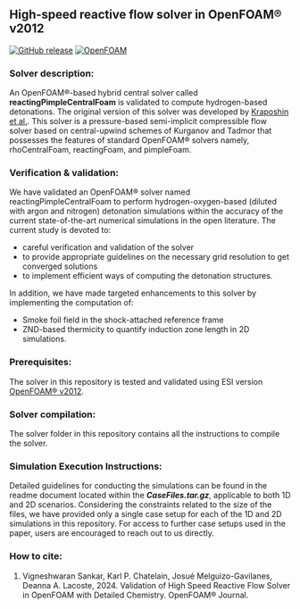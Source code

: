 ## High-speed reactive flow solver in OpenFOAM® v2012 

[![GitHub release](https://img.shields.io/badge/release-v1.0.0-blue)](https://github.com/Vigneshwaran-Sankar/reactingPimpleCentralFoam-for-detonations/tree/master)
[![OpenFOAM](https://img.shields.io/badge/OpenFOAM-v2012-blue)](https://www.openfoam.com/news/main-news/openfoam-v20-12)

### Solver description: ###
An OpenFOAM®-based hybrid central solver called **reactingPimpleCentralFoam** is validated to compute hydrogen-based detonations. The original version of this solver was developed by [Kraposhin et al.](https://github.com/unicfdlab/hybridCentralSolvers/tree/master/OpenFOAM-4.1/reactingPimpleCentralFoam). This solver is a pressure-based semi-implicit compressible flow solver based on central-upwind schemes of Kurganov and Tadmor that possesses the features of standard OpenFOAM® solvers namely, rhoCentralFoam, reactingFoam, and pimpleFoam. 

### Verification & validation: ###
We have validated an OpenFOAM® solver named reactingPimpleCentralFoam to perform hydrogen-oxygen-based (diluted with argon and nitrogen) detonation simulations within the accuracy of the current state-of-the-art numerical simulations in the open literature. The current study is devoted to: 
- careful verification and validation of the solver
- to provide appropriate guidelines on the necessary grid resolution to get converged solutions
- to implement efficient ways of computing the detonation structures.

In addition, we have made targeted enhancements to this solver by implementing the computation of:
* Smoke foil field in the shock-attached reference frame
* ZND-based thermicity to quantify induction zone length in 2D simulations.

### Prerequisites: ###
The solver in this repository is tested and validated using ESI version [OpenFOAM® v2012](https://www.openfoam.com/news/main-news/openfoam-v20-12).

### Solver compilation: ###
The solver folder in this repository contains all the instructions to compile the solver.

### Simulation Execution Instructions: ###
Detailed guidelines for conducting the simulations can be found in the readme document located within the ***CaseFiles.tar.gz***, applicable to both 1D and 2D scenarios. Considering the constraints related to the size of the files, we have provided only a single case setup for each of the 1D and 2D simulations in this repository. For access to further case setups used in the paper, users are encouraged to reach out to us directly.

### How to cite: ###
1. Vigneshwaran Sankar, Karl P. Chatelain, Josué Melguizo-Gavilanes, Deanna A. Lacoste, 2024. Validation of High Speed Reactive Flow Solver in OpenFOAM with Detailed Chemistry. OpenFOAM® Journal.
